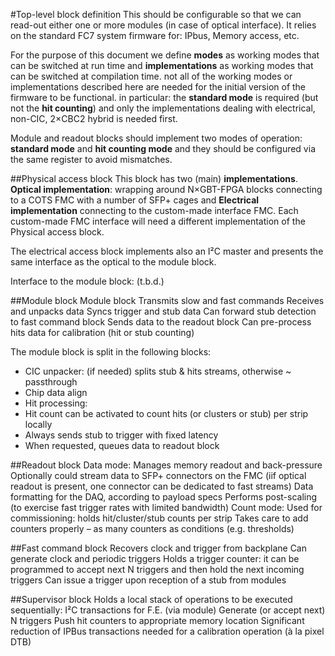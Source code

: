 #Top-level block definition
This should be configurable so that we can read-out either one or more modules (in case of optical interface).
It relies on the standard FC7 system firmware for: IPbus, Memory access, etc.

For the purpose of this document we define **modes** as working modes that can be switched at run time and **implementations** as working modes that can be switched at compilation time. not all of the working modes or implementations described here are needed for the initial version of the firmware to be functional. in particular: the **standard mode** is required (but not the **hit counting**) and only the implementations dealing with electrical, non-CIC, 2×CBC2 hybrid is needed first.

Module and readout blocks should implement two modes of operation: **standard mode** and **hit counting mode** and they should be configured via the same register to avoid mismatches.

##Physical access block
This block has two (main) **implementations**. **Optical implementation**: wrapping around N×GBT-FPGA blocks connecting to a COTS FMC with a number of SFP+ cages and **Electrical implementation** connecting to the custom-made interface FMC. Each custom-made FMC interface will need a different implementation of the Physical access block.

The electrical access block implements also an I²C master and presents the same interface as the optical to the module block.

Interface to the module block: (t.b.d.)

##Module block
Module block
Transmits slow and fast commands
Receives and unpacks data
Syncs trigger and stub data
Can forward stub detection to fast command block
Sends data to the readout block
Can pre-process hits data for calibration (hit or stub counting)

The module block is split in the following blocks:
* CIC unpacker: (if needed) splits stub & hits streams, otherwise ~ passthrough
* Chip data align
* Hit processing:
 * Hit count can be activated to count hits (or clusters or stub) per strip locally
 * Always sends stub to trigger with fixed latency
 * When requested, queues data to readout block

##Readout block
Data mode:
Manages memory readout and back-pressure
Optionally could stream data to SFP+ connectors on the FMC
(iif optical readout is present, one connector can be dedicated to fast streams)
Data formatting for the DAQ, according to payload specs
Performs post-scaling (to exercise fast trigger rates with limited bandwidth)
Count mode:
Used for commissioning: holds hit/cluster/stub counts per strip
Takes care to add counters properly – as many counters as conditions (e.g. thresholds)

##Fast command block
Recovers clock and trigger from backplane
Can generate clock and periodic triggers
Holds a trigger counter: it can be programmed to accept next N triggers and then hold the next incoming triggers
Can issue a trigger upon reception of a stub from modules

##Supervisor block
Holds a local stack of operations to be executed sequentially:
I²C transactions for F.E. (via module)
Generate (or accept next) N triggers
Push hit counters to appropriate memory location
Significant reduction of IPBus transactions needed for a calibration operation (à la pixel DTB)